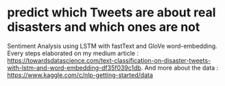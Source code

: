 # predict which Tweets are about real disasters and which ones are not
Sentiment Analysis using LSTM with fastText and GloVe word-embedding. 
Every steps elaborated on my medium article : https://towardsdatascience.com/text-classification-on-disaster-tweets-with-lstm-and-word-embedding-df35f039c1db.
And more about the data : https://www.kaggle.com/c/nlp-getting-started/data
